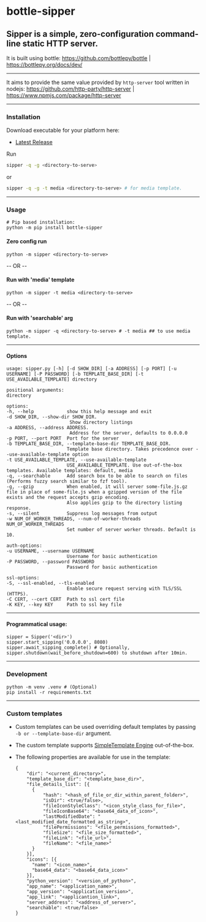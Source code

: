 # bottle-sipper

## Sipper is a simple, zero-configuration command-line static HTTP server. 

It is built using bottle: 
https://github.com/bottlepy/bottle | https://bottlepy.org/docs/dev/


---


It aims to provide the same value provided by `http-server` tool written in nodejs:
https://github.com/http-party/http-server | https://www.npmjs.com/package/http-server

---

### Installation

Download executable for your platform here:

* [Latest Release](https://github.com/leogps/bottle-sipper/releases/tag/exe_v0.1.21)

Run

  ```bash
  sipper -q -g <directory-to-serve>
  ```
  or
  ```bash
  sipper -q -g -t media <directory-to-serve> # for media template.
  ```

  
---

### Usage

    # Pip based installation:
    python -m pip install bottle-sipper
    
#### Zero config run
    python -m sipper <directory-to-serve>

-- OR --

#### Run with 'media' template
    python -m sipper -t media <directory-to-serve>

-- OR --

#### Run with 'searchable' arg
    python -m sipper -q <directory-to-serve> # -t media ## to use media template.

---

#### Options
    
    usage: sipper.py [-h] [-d SHOW_DIR] [-a ADDRESS] [-p PORT] [-u USERNAME] [-P PASSWORD] [-b TEMPLATE_BASE_DIR] [-t USE_AVAILABLE_TEMPLATE] directory

    positional arguments:
    directory

    options:
    -h, --help            show this help message and exit
    -d SHOW_DIR, --show-dir SHOW_DIR. 
                           Show directory listings
    -a ADDRESS, --address ADDRESS. 
                           Address for the server, defaults to 0.0.0.0
    -p PORT, --port PORT  Port for the server
    -b TEMPLATE_BASE_DIR, --template-base-dir TEMPLATE_BASE_DIR. 
                          Template base directory. Takes precedence over --use-available-template option
    -t USE_AVAILABLE_TEMPLATE, --use-available-template 
                          USE_AVAILABLE_TEMPLATE. Use out-of-the-box templates. Available templates: default, media
    -q, --searchable      Add search box to be able to search on files (Performs fuzzy search similar to fzf tool).
    -g, --gzip            When enabled, it will server some-file.js.gz file in place of some-file.js when a gzipped version of the file exists and the request accepts gzip encoding.
                          Also applies gzip to the directory listing response.
    -s, --silent          Suppress log messages from output
    -w NUM_OF_WORKER_THREADS, --num-of-worker-threads NUM_OF_WORKER_THREADS
                          Set number of server worker threads. Default is 10.

    auth-options:
    -u USERNAME, --username USERNAME
                          Username for basic authentication
    -P PASSWORD, --password PASSWORD
                          Password for basic authentication

    ssl-options:
    -S, --ssl-enabled, --tls-enabled
                          Enable secure request serving with TLS/SSL (HTTPS).
    -C CERT, --cert CERT  Path to ssl cert file
    -K KEY, --key KEY     Path to ssl key file
---

#### Programmatical usage:
  
    sipper = Sipper('<dir>')
    sipper.start_sipping('0.0.0.0', 8080)
    sipper.await_sipping_complete() # Optionally, sipper.shutdown(wait_before_shutdown=600) to shutdown after 10min.

---

### Development

    python -m venv .venv # (Optional)
    pip install -r requirements.txt

---


### Custom templates
- Custom templates can be used overriding default templates by passing `-b or --template-base-dir` argument.
- The custom template supports [SimpleTemplate Engine](https://bottlepy.org/docs/dev/stpl.html) out-of-the-box.
- The following properties are available for use in the template:


      {
          "dir": "<current_directory>",
          "template_base_dir": "<template_base_dir>",
          "file_details_list": [{
            {
                "hash": "<hash_of_file_or_dir_within_parent_folder>",
                "isDir": <true/false>,
                "fileIconStyleClass": "<icon_style_class_for_file>",
                "fileIconBase64": "<base64_data_of_icon>",
                "lastModifiedDate": "<last_modified_date_formatted_as_string>",
                "filePermissions": "<file_permissions_formatted>",
                "fileSize": "<file_size_formatted>",
                "fileLink": "<file_url>",
                "fileName": "<file_name>"
            }
          }],
          "icons": [{
            "name": "<icon_name>",
            "base64_data": "<base64_data_icon>"
          }],
          "python_version": "<version_of_python>",
          "app_name": "<application_name>",
          "app_version": "<application_version>",
          "app_link": "<applicantion_link>",
          "server_address": "<address_of_server>",
          "searchable": <true/false>
      }

